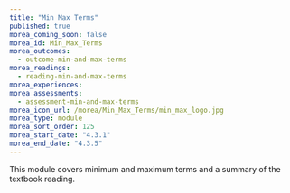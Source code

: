 ```yaml
---
title: "Min Max Terms"
published: true
morea_coming_soon: false
morea_id: Min_Max_Terms
morea_outcomes:
  - outcome-min-and-max-terms
morea_readings:
  - reading-min-and-max-terms
morea_experiences:
morea_assessments:
  - assessment-min-and-max-terms
morea_icon_url: /morea/Min_Max_Terms/min_max_logo.jpg
morea_type: module
morea_sort_order: 125
morea_start_date: "4.3.1"
morea_end_date: "4.3.5"
---
```


This module covers minimum and maximum terms and a summary of the textbook reading.
